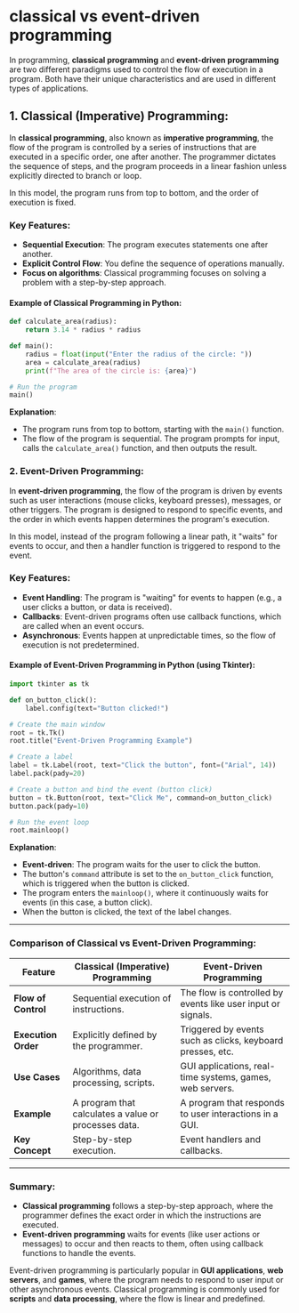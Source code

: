 # classical vs event-driven programming

In programming, **classical programming** and **event-driven programming** are two different paradigms used to control the flow of execution in a program. Both have their unique characteristics and are used in different types of applications.

## 1. **Classical (Imperative) Programming:**

In **classical programming**, also known as **imperative programming**, the flow of the program is controlled by a series of instructions that are executed in a specific order, one after another. The programmer dictates the sequence of steps, and the program proceeds in a linear fashion unless explicitly directed to branch or loop.

In this model, the program runs from top to bottom, and the order of execution is fixed.

### Key Features:

- **Sequential Execution**: The program executes statements one after another.
- **Explicit Control Flow**: You define the sequence of operations manually.
- **Focus on algorithms**: Classical programming focuses on solving a problem with a step-by-step approach.

#### Example of Classical Programming in Python:

```python
def calculate_area(radius):
    return 3.14 * radius * radius

def main():
    radius = float(input("Enter the radius of the circle: "))
    area = calculate_area(radius)
    print(f"The area of the circle is: {area}")

# Run the program
main()
```

**Explanation**:

- The program runs from top to bottom, starting with the `main()` function.
- The flow of the program is sequential. The program prompts for input, calls the `calculate_area()` function, and then outputs the result.

### 2. **Event-Driven Programming:**

In **event-driven programming**, the flow of the program is driven by events such as user interactions (mouse clicks, keyboard presses), messages, or other triggers. The program is designed to respond to specific events, and the order in which events happen determines the program's execution.

In this model, instead of the program following a linear path, it "waits" for events to occur, and then a handler function is triggered to respond to the event.

### Key Features:

- **Event Handling**: The program is "waiting" for events to happen (e.g., a user clicks a button, or data is received).
- **Callbacks**: Event-driven programs often use callback functions, which are called when an event occurs.
- **Asynchronous**: Events happen at unpredictable times, so the flow of execution is not predetermined.

#### Example of Event-Driven Programming in Python (using Tkinter):

```python
import tkinter as tk

def on_button_click():
    label.config(text="Button clicked!")

# Create the main window
root = tk.Tk()
root.title("Event-Driven Programming Example")

# Create a label
label = tk.Label(root, text="Click the button", font=("Arial", 14))
label.pack(pady=20)

# Create a button and bind the event (button click)
button = tk.Button(root, text="Click Me", command=on_button_click)
button.pack(pady=10)

# Run the event loop
root.mainloop()
```

**Explanation**:

- **Event-driven**: The program waits for the user to click the button.
- The button's `command` attribute is set to the `on_button_click` function, which is triggered when the button is clicked.
- The program enters the `mainloop()`, where it continuously waits for events (in this case, a button click).
- When the button is clicked, the text of the label changes.

---

### Comparison of Classical vs Event-Driven Programming:

| Feature             | **Classical (Imperative) Programming**               | **Event-Driven Programming**                                 |
| ------------------- | ---------------------------------------------------- | ------------------------------------------------------------ |
| **Flow of Control** | Sequential execution of instructions.                | The flow is controlled by events like user input or signals. |
| **Execution Order** | Explicitly defined by the programmer.                | Triggered by events such as clicks, keyboard presses, etc.   |
| **Use Cases**       | Algorithms, data processing, scripts.                | GUI applications, real-time systems, games, web servers.     |
| **Example**         | A program that calculates a value or processes data. | A program that responds to user interactions in a GUI.       |
| **Key Concept**     | Step-by-step execution.                              | Event handlers and callbacks.                                |

---

### Summary:

- **Classical programming** follows a step-by-step approach, where the programmer defines the exact order in which the instructions are executed.
- **Event-driven programming** waits for events (like user actions or messages) to occur and then reacts to them, often using callback functions to handle the events.

Event-driven programming is particularly popular in **GUI applications**, **web servers**, and **games**, where the program needs to respond to user input or other asynchronous events. Classical programming is commonly used for **scripts** and **data processing**, where the flow is linear and predefined.
